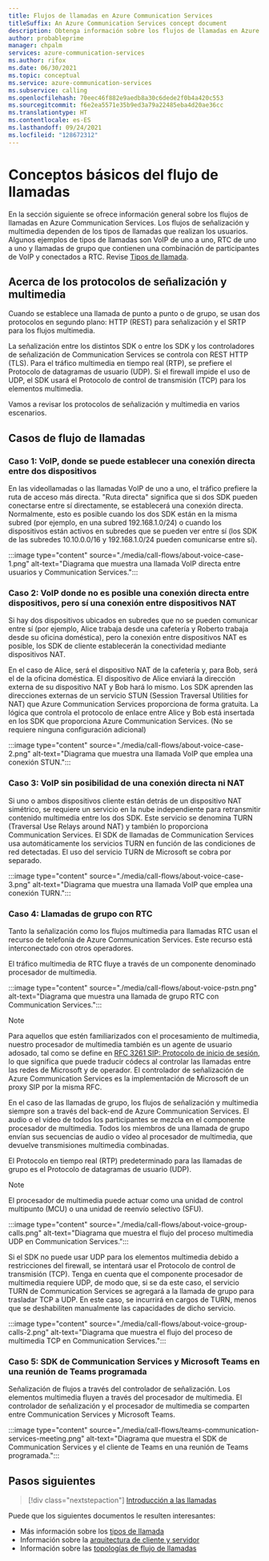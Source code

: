 ```yaml
---
title: Flujos de llamadas en Azure Communication Services
titleSuffix: An Azure Communication Services concept document
description: Obtenga información sobre los flujos de llamadas en Azure Communication Services.
author: probableprime
manager: chpalm
services: azure-communication-services
ms.author: rifox
ms.date: 06/30/2021
ms.topic: conceptual
ms.service: azure-communication-services
ms.subservice: calling
ms.openlocfilehash: 70eec46f882e9aedb8a30c6dede2f0b4a420c553
ms.sourcegitcommit: f6e2ea5571e35b9ed3a79a22485eba4d20ae36cc
ms.translationtype: HT
ms.contentlocale: es-ES
ms.lasthandoff: 09/24/2021
ms.locfileid: "128672312"
---
```

# <a name="call-flow-basics"></a>Conceptos básicos del flujo de llamadas

En la sección siguiente se ofrece información general sobre los flujos de llamadas en Azure Communication Services. Los flujos de señalización y multimedia dependen de los tipos de llamadas que realizan los usuarios. Algunos ejemplos de tipos de llamadas son VoIP de uno a uno, RTC de uno a uno y llamadas de grupo que contienen una combinación de participantes de VoIP y conectados a RTC. Revise [Tipos de llamada](./voice-video-calling/about-call-types.md).

## <a name="about-signaling-and-media-protocols"></a>Acerca de los protocolos de señalización y multimedia

Cuando se establece una llamada de punto a punto o de grupo, se usan dos protocolos en segundo plano: HTTP (REST) para señalización y el SRTP para los flujos multimedia.

La señalización entre los distintos SDK o entre los SDK y los controladores de señalización de Communication Services se controla con REST HTTP (TLS). Para el tráfico multimedia en tiempo real (RTP), se prefiere el Protocolo de datagramas de usuario (UDP). Si el firewall impide el uso de UDP, el SDK usará el Protocolo de control de transmisión (TCP) para los elementos multimedia.

Vamos a revisar los protocolos de señalización y multimedia en varios escenarios.

## <a name="call-flow-cases"></a>Casos de flujo de llamadas

### <a name="case-1-voip-where-a-direct-connection-between-two-devices-is-possible"></a>Caso 1: VoIP, donde se puede establecer una conexión directa entre dos dispositivos

En las videollamadas o las llamadas VoIP de uno a uno, el tráfico prefiere la ruta de acceso más directa. "Ruta directa" significa que si dos SDK pueden conectarse entre sí directamente, se establecerá una conexión directa. Normalmente, esto es posible cuando los dos SDK están en la misma subred (por ejemplo, en una subred 192.168.1.0/24) o cuando los dispositivos están activos en subredes que se pueden ver entre sí (los SDK de las subredes 10.10.0.0/16 y 192.168.1.0/24 pueden comunicarse entre sí).

:::image type="content" source="./media/call-flows/about-voice-case-1.png" alt-text="Diagrama que muestra una llamada VoIP directa entre usuarios y Communication Services.":::

### <a name="case-2-voip-where-a-direct-connection-between-devices-is-not-possible-but-where-connection-between-nat-devices-is-possible"></a>Caso 2: VoIP donde no es posible una conexión directa entre dispositivos, pero sí una conexión entre dispositivos NAT

Si hay dos dispositivos ubicados en subredes que no se pueden comunicar entre sí (por ejemplo, Alice trabaja desde una cafetería y Roberto trabaja desde su oficina doméstica), pero la conexión entre dispositivos NAT es posible, los SDK de cliente establecerán la conectividad mediante dispositivos NAT.

En el caso de Alice, será el dispositivo NAT de la cafetería y, para Bob, será el de la oficina doméstica. El dispositivo de Alice enviará la dirección externa de su dispositivo NAT y Bob hará lo mismo. Los SDK aprenden las direcciones externas de un servicio STUN (Session Traversal Utilities for NAT) que Azure Communication Services proporciona de forma gratuita. La lógica que controla el protocolo de enlace entre Alice y Bob está insertada en los SDK que proporciona Azure Communication Services. (No se requiere ninguna configuración adicional)

:::image type="content" source="./media/call-flows/about-voice-case-2.png" alt-text="Diagrama que muestra una llamada VoIP que emplea una conexión STUN.":::

### <a name="case-3-voip-where-neither-a-direct-nor-nat-connection-is-possible"></a>Caso 3: VoIP sin posibilidad de una conexión directa ni NAT

Si uno o ambos dispositivos cliente están detrás de un dispositivo NAT simétrico, se requiere un servicio en la nube independiente para retransmitir contenido multimedia entre los dos SDK. Este servicio se denomina TURN (Traversal Use Relays around NAT) y también lo proporciona Communication Services. El SDK de llamadas de Communication Services usa automáticamente los servicios TURN en función de las condiciones de red detectadas. El uso del servicio TURN de Microsoft se cobra por separado.

:::image type="content" source="./media/call-flows/about-voice-case-3.png" alt-text="Diagrama que muestra una llamada VoIP que emplea una conexión TURN.":::

### <a name="case-4-group-calls-with-pstn"></a>Caso 4: Llamadas de grupo con RTC

Tanto la señalización como los flujos multimedia para llamadas RTC usan el recurso de telefonía de Azure Communication Services. Este recurso está interconectado con otros operadores.

El tráfico multimedia de RTC fluye a través de un componente denominado procesador de multimedia.

:::image type="content" source="./media/call-flows/about-voice-pstn.png" alt-text="Diagrama que muestra una llamada de grupo RTC con Communication Services.":::

> [!NOTE]
> Para aquellos que estén familiarizados con el procesamiento de multimedia, nuestro procesador de multimedia también es un agente de usuario adosado, tal como se define en [RFC 3261 SIP: Protocolo de inicio de sesión](https://tools.ietf.org/html/rfc3261), lo que significa que puede traducir códecs al controlar las llamadas entre las redes de Microsoft y de operador. El controlador de señalización de Azure Communication Services es la implementación de Microsoft de un proxy SIP por la misma RFC.

En el caso de las llamadas de grupo, los flujos de señalización y multimedia siempre son a través del back-end de Azure Communication Services. El audio o el vídeo de todos los participantes se mezcla en el componente procesador de multimedia. Todos los miembros de una llamada de grupo envían sus secuencias de audio o vídeo al procesador de multimedia, que devuelve transmisiones multimedia combinadas.

El Protocolo en tiempo real (RTP) predeterminado para las llamadas de grupo es el Protocolo de datagramas de usuario (UDP).

> [!NOTE]
> El procesador de multimedia puede actuar como una unidad de control multipunto (MCU) o una unidad de reenvío selectivo (SFU).

:::image type="content" source="./media/call-flows/about-voice-group-calls.png" alt-text="Diagrama que muestra el flujo del proceso multimedia UDP en Communication Services.":::

Si el SDK no puede usar UDP para los elementos multimedia debido a restricciones del firewall, se intentará usar el Protocolo de control de transmisión (TCP). Tenga en cuenta que el componente procesador de multimedia requiere UDP, de modo que, si se da este caso, el servicio TURN de Communication Services se agregará a la llamada de grupo para trasladar TCP a UDP. En este caso, se incurrirá en cargos de TURN, menos que se deshabiliten manualmente las capacidades de dicho servicio.

:::image type="content" source="./media/call-flows/about-voice-group-calls-2.png" alt-text="Diagrama que muestra el flujo del proceso de multimedia TCP en Communication Services.":::

### <a name="case-5-communication-services-sdk-and-microsoft-teams-in-a-scheduled-teams-meeting"></a>Caso 5: SDK de Communication Services y Microsoft Teams en una reunión de Teams programada

Señalización de flujos a través del controlador de señalización. Los elementos multimedia fluyen a través del procesador de multimedia. El controlador de señalización y el procesador de multimedia se comparten entre Communication Services y Microsoft Teams.

:::image type="content" source="./media/call-flows/teams-communication-services-meeting.png" alt-text="Diagrama que muestra el SDK de Communication Services y el cliente de Teams en una reunión de Teams programada.":::



## <a name="next-steps"></a>Pasos siguientes

> [!div class="nextstepaction"]
> [Introducción a las llamadas](../quickstarts/voice-video-calling/getting-started-with-calling.md)

Puede que los siguientes documentos le resulten interesantes:

- Más información sobre los [tipos de llamada](../concepts/voice-video-calling/about-call-types.md)
- Información sobre la [arquitectura de cliente y servidor](./client-and-server-architecture.md)
- Información sobre las [topologías de flujo de llamadas](./detailed-call-flows.md)
